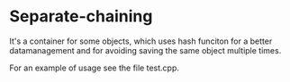 # Separate-chaining
It's a container for some objects, which uses hash funciton for a better datamanagement and for avoiding saving the same object multiple times.
   
For an example of usage see the file test.cpp. 
